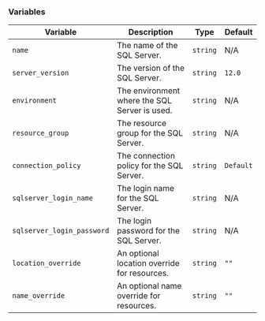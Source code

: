 ### Variables
| **Variable**                | **Description**                               | **Type**   | **Default**   |
|-----------------------------|-----------------------------------------------|------------|---------------|
| `name`                      | The name of the SQL Server.                   | `string`   | N/A           |
| `server_version`                   | The version of the SQL Server.                | `string`   | `12.0`        |
| `environment`               | The environment where the SQL Server is used. | `string`   | N/A           |
| `resource_group`            | The resource group for the SQL Server.        | `string`   | N/A           |
| `connection_policy`         | The connection policy for the SQL Server.     | `string`   | `Default`     |
| `sqlserver_login_name`      | The login name for the SQL Server.            | `string`   | N/A           |
| `sqlserver_login_password`  | The login password for the SQL Server.        | `string`   | N/A           |
| `location_override`         | An optional location override for resources.  | `string`   | `""`          |
| `name_override`             | An optional name override for resources.      | `string`   | `""`          |
